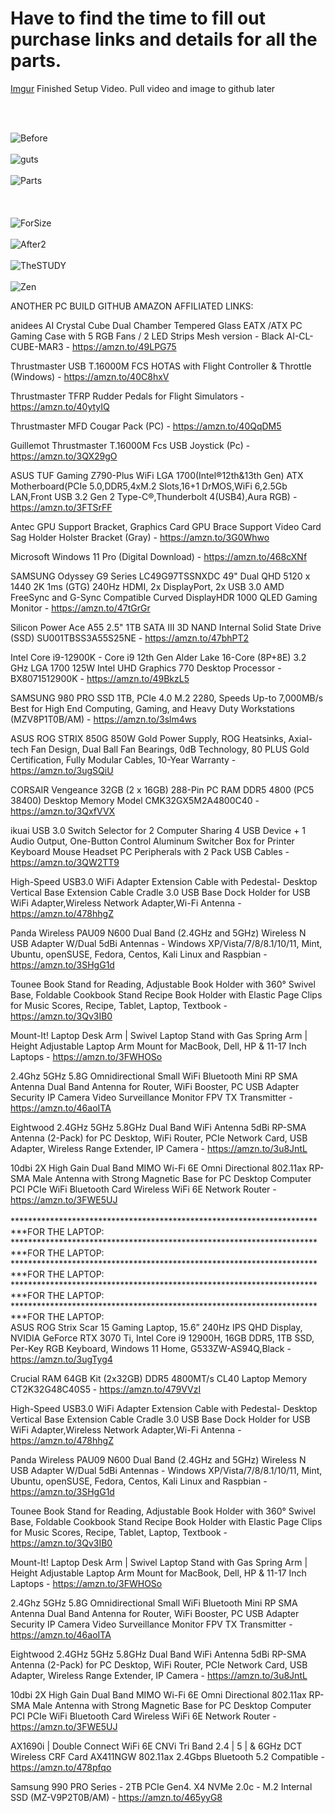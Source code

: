 # Have to find the time to fill out purchase links and details for all the parts.

[Imgur](https://i.imgur.com/0htkfbS.mp4) Finished Setup Video. Pull video and image to github later

<br>
<br>

![Before](https://github.com/TreadSoftly/Projects/assets/121847455/432e42b7-ee91-4486-858b-ac4cce70bf6a)
<br>
<br>
![guts](https://github.com/TreadSoftly/Projects/assets/121847455/db1b934f-8c63-4c39-a927-0995837b0934)
<br>
<br>
![Parts](https://github.com/TreadSoftly/Projects/assets/121847455/5cfb1646-835d-411d-baf1-a16340f2b011)
<br>
<br>
<br>
<br>
![ForSize](https://github.com/TreadSoftly/Projects/assets/121847455/3909d103-9aff-4311-89f9-9617b1c11559)
<br>
<br>
![After2](https://github.com/TreadSoftly/Projects/assets/121847455/59ca91eb-4f96-4299-9a11-bf330fc802fa)
<br>
<br>
![TheSTUDY](https://github.com/TreadSoftly/Projects/assets/121847455/c038c5c3-0f3f-46db-811c-e0f37b876bb3)
<br>
<br>
![Zen](https://github.com/TreadSoftly/Projects/assets/121847455/fa893718-32ce-4cc3-aba5-75b9c1c9b0d9)
<br>



ANOTHER PC BUILD GITHUB AMAZON AFFILIATED LINKS:

anidees AI Crystal Cube <Mesh Front Panel> Dual Chamber Tempered Glass EATX /ATX PC Gaming Case with 5 RGB Fans / 2 LED Strips Mesh version - Black AI-CL-CUBE-MAR3 - https://amzn.to/49LPG75

Thrustmaster USB T.16000M FCS HOTAS with Flight Controller & Throttle (Windows) - https://amzn.to/40C8hxV

Thrustmaster TFRP Rudder Pedals for Flight Simulators - https://amzn.to/40ytyIQ

Thrustmaster MFD Cougar Pack (PC) - https://amzn.to/40QqDM5

Guillemot Thrustmaster T.16000M Fcs USB Joystick (Pc) - https://amzn.to/3QX29gO

ASUS TUF Gaming Z790-Plus WiFi LGA 1700(Intel®12th&13th Gen) ATX Motherboard(PCIe 5.0,DDR5,4xM.2 Slots,16+1 DrMOS,WiFi 6,2.5Gb LAN,Front USB 3.2 Gen 2 Type-C®,Thunderbolt 4(USB4),Aura RGB)  - https://amzn.to/3FTSrFF

Antec GPU Support Bracket, Graphics Card GPU Brace Support Video Card Sag Holder Holster Bracket (Gray) - https://amzn.to/3G0Whwo

Microsoft Windows 11 Pro (Digital Download) - https://amzn.to/468cXNf

SAMSUNG Odyssey G9 Series LC49G97TSSNXDC 49" Dual QHD 5120 x 1440 2K 1ms (GTG) 240Hz HDMI, 2x DisplayPort, 2x USB 3.0 AMD FreeSync and G-Sync Compatible Curved DisplayHDR 1000 QLED Gaming Monitor - https://amzn.to/47tGrGr

Silicon Power Ace A55 2.5" 1TB SATA III 3D NAND Internal Solid State Drive (SSD) SU001TBSS3A55S25NE - https://amzn.to/47bhPT2

Intel Core i9-12900K - Core i9 12th Gen Alder Lake 16-Core (8P+8E) 3.2 GHz LGA 1700 125W Intel UHD Graphics 770 Desktop Processor - BX8071512900K - https://amzn.to/49BkzL5

SAMSUNG 980 PRO SSD 1TB, PCIe 4.0 M.2 2280, Speeds Up-to 7,000MB/s Best for High End Computing, Gaming, and Heavy Duty Workstations (MZV8P1T0B/AM) - https://amzn.to/3slm4ws

ASUS ROG STRIX 850G 850W Gold Power Supply, ROG Heatsinks, Axial-tech Fan Design, Dual Ball Fan Bearings, 0dB Technology, 80 PLUS Gold Certification, Fully Modular Cables, 10-Year Warranty - https://amzn.to/3ugSQiU

CORSAIR Vengeance 32GB (2 x 16GB) 288-Pin PC RAM DDR5 4800 (PC5 38400) Desktop Memory Model CMK32GX5M2A4800C40 - https://amzn.to/3QxfVVX

ikuai USB 3.0 Switch Selector for 2 Computer Sharing 4 USB Device + 1 Audio Output, One-Button Control Aluminum Switcher Box for Printer Keyboard Mouse Headset PC Peripherals with 2 Pack USB Cables - https://amzn.to/3QW2TT9

High-Speed USB3.0 WiFi Adapter Extension Cable with Pedestal- Desktop Vertical Base Extension Cable Cradle 3.0 USB Base Dock Holder for USB WiFi Adapter,Wireless Network Adapter,Wi-Fi Antenna - https://amzn.to/478hhgZ

Panda Wireless PAU09 N600 Dual Band (2.4GHz and 5GHz) Wireless N USB Adapter W/Dual 5dBi Antennas - Windows XP/Vista/7/8/8.1/10/11, Mint, Ubuntu, openSUSE, Fedora, Centos, Kali Linux and Raspbian - https://amzn.to/3SHgG1d

Tounee Book Stand for Reading, Adjustable Book Holder with 360° Swivel Base, Foldable Cookbook Stand Recipe Book Holder with Elastic Page Clips for Music Scores, Recipe, Tablet, Laptop, Textbook - https://amzn.to/3Qv3IB0

Mount-It! Laptop Desk Arm | Swivel Laptop Stand with Gas Spring Arm | Height Adjustable Laptop Arm Mount for MacBook, Dell, HP & 11-17 Inch Laptops - https://amzn.to/3FWHOSo

2.4Ghz 5GHz 5.8G Omnidirectional Small WiFi Bluetooth Mini RP SMA Antenna Dual Band Antenna for Router, WiFi Booster, PC USB Adapter Security IP Camera Video Surveillance Monitor FPV TX Transmitter - https://amzn.to/46aoITA

Eightwood 2.4GHz 5GHz 5.8GHz Dual Band WiFi Antenna 5dBi RP-SMA Antenna (2-Pack) for PC Desktop, WiFi Router, PCIe Network Card, USB Adapter, Wireless Range Extender, IP Camera - https://amzn.to/3u8JntL

10dbi 2X High Gain Dual Band MIMO Wi-Fi 6E Omni Directional 802.11ax RP-SMA Male Antenna with Strong Magnetic Base for PC Desktop Computer PCI PCIe WiFi Bluetooth Card Wireless WiFi 6E Network Router - https://amzn.to/3FWE5UJ
<br>
<br>
*************************************************************************FOR THE LAPTOP:
*************************************************************************FOR THE LAPTOP:
*************************************************************************FOR THE LAPTOP:
*************************************************************************FOR THE LAPTOP:
*************************************************************************FOR THE LAPTOP:
<br>
ASUS ROG Strix Scar 15 Gaming Laptop, 15.6” 240Hz IPS QHD Display, NVIDIA GeForce RTX 3070 Ti, Intel Core i9 12900H, 16GB DDR5, 1TB SSD, Per-Key RGB Keyboard, Windows 11 Home, G533ZW-AS94Q,Black - https://amzn.to/3ugTyg4

Crucial RAM 64GB Kit (2x32GB) DDR5 4800MT/s CL40 Laptop Memory CT2K32G48C40S5 - https://amzn.to/479VVzI

High-Speed USB3.0 WiFi Adapter Extension Cable with Pedestal- Desktop Vertical Base Extension Cable Cradle 3.0 USB Base Dock Holder for USB WiFi Adapter,Wireless Network Adapter,Wi-Fi Antenna - https://amzn.to/478hhgZ

Panda Wireless PAU09 N600 Dual Band (2.4GHz and 5GHz) Wireless N USB Adapter W/Dual 5dBi Antennas - Windows XP/Vista/7/8/8.1/10/11, Mint, Ubuntu, openSUSE, Fedora, Centos, Kali Linux and Raspbian - https://amzn.to/3SHgG1d

Tounee Book Stand for Reading, Adjustable Book Holder with 360° Swivel Base, Foldable Cookbook Stand Recipe Book Holder with Elastic Page Clips for Music Scores, Recipe, Tablet, Laptop, Textbook - https://amzn.to/3Qv3IB0

Mount-It! Laptop Desk Arm | Swivel Laptop Stand with Gas Spring Arm | Height Adjustable Laptop Arm Mount for MacBook, Dell, HP & 11-17 Inch Laptops - https://amzn.to/3FWHOSo

2.4Ghz 5GHz 5.8G Omnidirectional Small WiFi Bluetooth Mini RP SMA Antenna Dual Band Antenna for Router, WiFi Booster, PC USB Adapter Security IP Camera Video Surveillance Monitor FPV TX Transmitter - https://amzn.to/46aoITA

Eightwood 2.4GHz 5GHz 5.8GHz Dual Band WiFi Antenna 5dBi RP-SMA Antenna (2-Pack) for PC Desktop, WiFi Router, PCIe Network Card, USB Adapter, Wireless Range Extender, IP Camera - https://amzn.to/3u8JntL

10dbi 2X High Gain Dual Band MIMO Wi-Fi 6E Omni Directional 802.11ax RP-SMA Male Antenna with Strong Magnetic Base for PC Desktop Computer PCI PCIe WiFi Bluetooth Card Wireless WiFi 6E Network Router - https://amzn.to/3FWE5UJ

AX1690i | Double Connect WiFi 6E CNVi Tri Band 2.4 | 5 | & 6GHz DCT Wireless CRF Card AX411NGW 802.11ax 2.4Gbps Bluetooth 5.2 Compatible - https://amzn.to/478pfqo

Samsung 990 PRO Series - 2TB PCIe Gen4. X4 NVMe 2.0c - M.2 Internal SSD (MZ-V9P2T0B/AM) - https://amzn.to/465yyG8

